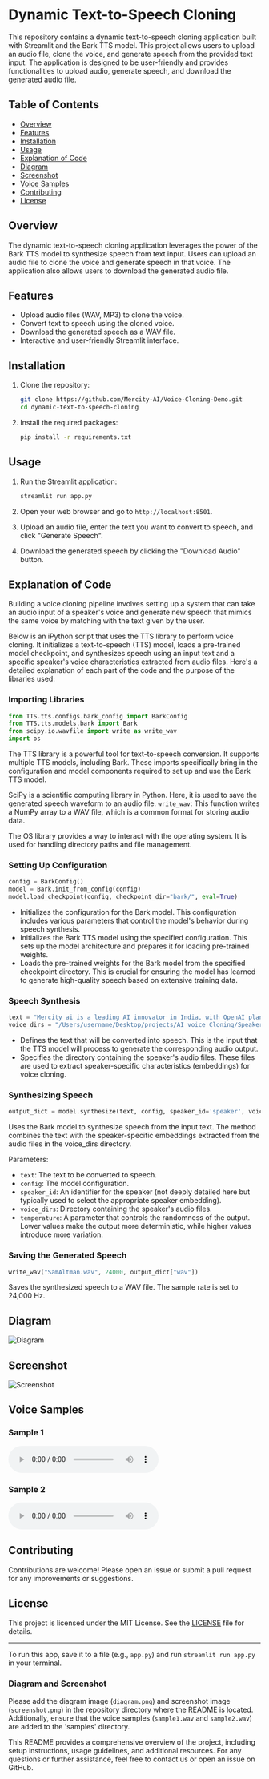 # Dynamic Text-to-Speech Cloning

This repository contains a dynamic text-to-speech cloning application built with Streamlit and the Bark TTS model. This project allows users to upload an audio file, clone the voice, and generate speech from the provided text input. The application is designed to be user-friendly and provides functionalities to upload audio, generate speech, and download the generated audio file.

## Table of Contents

- [Overview](#overview)
- [Features](#features)
- [Installation](#installation)
- [Usage](#usage)
- [Explanation of Code](#explanation-of-code)
- [Diagram](#diagram)
- [Screenshot](#screenshot)
- [Voice Samples](#voice-samples)
- [Contributing](#contributing)
- [License](#license)

## Overview

The dynamic text-to-speech cloning application leverages the power of the Bark TTS model to synthesize speech from text input. Users can upload an audio file to clone the voice and generate speech in that voice. The application also allows users to download the generated audio file.

## Features

- Upload audio files (WAV, MP3) to clone the voice.
- Convert text to speech using the cloned voice.
- Download the generated speech as a WAV file.
- Interactive and user-friendly Streamlit interface.

## Installation

1. Clone the repository:
   ```bash
   git clone https://github.com/Mercity-AI/Voice-Cloning-Demo.git
   cd dynamic-text-to-speech-cloning
   ```

2. Install the required packages:
   ```bash
   pip install -r requirements.txt
   ```

## Usage

1. Run the Streamlit application:
   ```bash
   streamlit run app.py
   ```

2. Open your web browser and go to `http://localhost:8501`.

3. Upload an audio file, enter the text you want to convert to speech, and click "Generate Speech".

4. Download the generated speech by clicking the "Download Audio" button.

## Explanation of Code

Building a voice cloning pipeline involves setting up a system that can take an audio input of a speaker's voice and generate new speech that mimics the same voice by matching with the text given by the user. 

Below is an iPython script that uses the TTS library to perform voice cloning. It initializes a text-to-speech (TTS) model, loads a pre-trained model checkpoint, and synthesizes speech using an input text and a specific speaker's voice characteristics extracted from audio files. Here's a detailed explanation of each part of the code and the purpose of the libraries used:

### Importing Libraries

```python
from TTS.tts.configs.bark_config import BarkConfig
from TTS.tts.models.bark import Bark
from scipy.io.wavfile import write as write_wav
import os
```

The TTS library is a powerful tool for text-to-speech conversion. It supports multiple TTS models, including Bark. These imports specifically bring in the configuration and model components required to set up and use the Bark TTS model.

SciPy is a scientific computing library in Python. Here, it is used to save the generated speech waveform to an audio file.
`write_wav`: This function writes a NumPy array to a WAV file, which is a common format for storing audio data.

The OS library provides a way to interact with the operating system. It is used for handling directory paths and file management.

### Setting Up Configuration

```python
config = BarkConfig()
model = Bark.init_from_config(config)
model.load_checkpoint(config, checkpoint_dir="bark/", eval=True)
```

- Initializes the configuration for the Bark model. This configuration includes various parameters that control the model's behavior during speech synthesis.
- Initializes the Bark TTS model using the specified configuration. This sets up the model architecture and prepares it for loading pre-trained weights.
- Loads the pre-trained weights for the Bark model from the specified checkpoint directory. This is crucial for ensuring the model has learned to generate high-quality speech based on extensive training data.

### Speech Synthesis

```python
text = "Mercity ai is a leading AI innovator in India, with OpenAI planning collaboration."
voice_dirs = "/Users/username/Desktop/projects/AI voice Cloning/Speaker voice/"
```

- Defines the text that will be converted into speech. This is the input that the TTS model will process to generate the corresponding audio output.
- Specifies the directory containing the speaker's audio files. These files are used to extract speaker-specific characteristics (embeddings) for voice cloning.

### Synthesizing Speech

```python
output_dict = model.synthesize(text, config, speaker_id='speaker', voice_dirs="bark_voices", temperature=0.95)
```

Uses the Bark model to synthesize speech from the input text. The method combines the text with the speaker-specific embeddings extracted from the audio files in the voice_dirs directory.

Parameters:
- `text`: The text to be converted to speech.
- `config`: The model configuration.
- `speaker_id`: An identifier for the speaker (not deeply detailed here but typically used to select the appropriate speaker embedding).
- `voice_dirs`: Directory containing the speaker's audio files.
- `temperature`: A parameter that controls the randomness of the output. Lower values make the output more deterministic, while higher values introduce more variation.

### Saving the Generated Speech

```python
write_wav("SamAltman.wav", 24000, output_dict["wav"])
```

Saves the synthesized speech to a WAV file. The sample rate is set to 24,000 Hz.

## Diagram

![Diagram](images/diagram.png)

## Screenshot

![Screenshot](images/screenshot.png)

## Voice Samples

### Sample 1
<audio controls>
  <source src="samples/sample1.wav" type="audio/wav">
  Your browser does not support the audio element.
</audio>

### Sample 2
<audio controls>
  <source src="samples/sample2.wav" type="audio/wav">
  Your browser does not support the audio element.
</audio>

## Contributing

Contributions are welcome! Please open an issue or submit a pull request for any improvements or suggestions.

## License

This project is licensed under the MIT License. See the [LICENSE](LICENSE) file for details.

---

To run this app, save it to a file (e.g., `app.py`) and run `streamlit run app.py` in your terminal.

### Diagram and Screenshot

Please add the diagram image (`diagram.png`) and screenshot image (`screenshot.png`) in the repository directory where the README is located. Additionally, ensure that the voice samples (`sample1.wav` and `sample2.wav`) are added to the 'samples' directory.

This README provides a comprehensive overview of the project, including setup instructions, usage guidelines, and additional resources. For any questions or further assistance, feel free to contact us or open an issue on GitHub.
